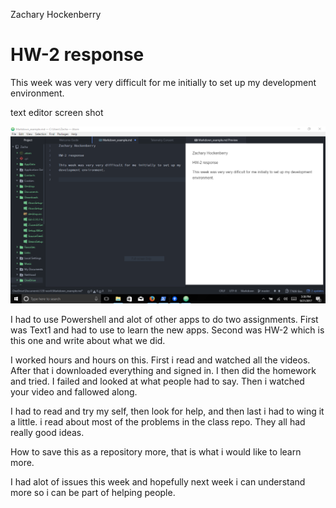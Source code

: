 Zachary Hockenberry

# HW-2 response

This week was very very difficult for me initially to set up my development environment.


text editor screen shot

![Screen shot example](text_editor_screenshot.PNG)

I had to use Powershell and alot of other apps to do two assignments. First was Text1 and had to use to learn the new apps. Second was HW-2 which is this one and write about what we did.

I worked hours and hours on this. First i read and watched all the videos. After that i downloaded everything and signed in. I then did the homework and tried. I failed and looked at what people had to say. Then i watched your video and fallowed along.

 I had to read and try my self, then look for help, and then last i had to wing it a little. i read about most of the problems in the class repo. They all had really good ideas.

How to save this as a repository more, that is what i would like to learn more.

I had alot of issues this week and hopefully next week i can understand more so i can be part of helping people.
